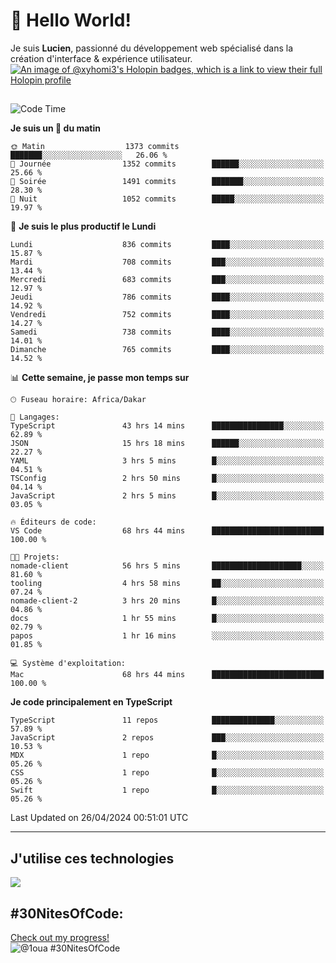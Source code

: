 # 👋 Hello World!

Je suis **Lucien**, passionné du développement web spécialisé dans la création d'interface & expérience utilisateur.
[![An image of @xyhomi3's Holopin badges, which is a link to view their full Holopin profile](https://holopin.me/xyhomi3)](https://holopin.io/@xyhomi3)

##

<!--START_SECTION:waka-->
![Code Time](http://img.shields.io/badge/Code%20Time-1%2C043%20hrs%209%20mins-blue)

**Je suis un 🐤 du matin** 

```text
🌞 Matin                  1373 commits        ███████░░░░░░░░░░░░░░░░░░   26.06 % 
🌆 Journée                1352 commits        ██████░░░░░░░░░░░░░░░░░░░   25.66 % 
🌃 Soirée                 1491 commits        ███████░░░░░░░░░░░░░░░░░░   28.30 % 
🌙 Nuit                   1052 commits        █████░░░░░░░░░░░░░░░░░░░░   19.97 % 
```
📅 **Je suis le plus productif le Lundi** 

```text
Lundi                    836 commits         ████░░░░░░░░░░░░░░░░░░░░░   15.87 % 
Mardi                    708 commits         ███░░░░░░░░░░░░░░░░░░░░░░   13.44 % 
Mercredi                 683 commits         ███░░░░░░░░░░░░░░░░░░░░░░   12.97 % 
Jeudi                    786 commits         ████░░░░░░░░░░░░░░░░░░░░░   14.92 % 
Vendredi                 752 commits         ████░░░░░░░░░░░░░░░░░░░░░   14.27 % 
Samedi                   738 commits         ████░░░░░░░░░░░░░░░░░░░░░   14.01 % 
Dimanche                 765 commits         ████░░░░░░░░░░░░░░░░░░░░░   14.52 % 
```


📊 **Cette semaine, je passe mon temps sur** 

```text
🕑︎ Fuseau horaire: Africa/Dakar

💬 Langages: 
TypeScript               43 hrs 14 mins      ████████████████░░░░░░░░░   62.89 % 
JSON                     15 hrs 18 mins      ██████░░░░░░░░░░░░░░░░░░░   22.27 % 
YAML                     3 hrs 5 mins        █░░░░░░░░░░░░░░░░░░░░░░░░   04.51 % 
TSConfig                 2 hrs 50 mins       █░░░░░░░░░░░░░░░░░░░░░░░░   04.14 % 
JavaScript               2 hrs 5 mins        █░░░░░░░░░░░░░░░░░░░░░░░░   03.05 % 

🔥 Éditeurs de code: 
VS Code                  68 hrs 44 mins      █████████████████████████   100.00 % 

🐱‍💻 Projets: 
nomade-client            56 hrs 5 mins       ████████████████████░░░░░   81.60 % 
tooling                  4 hrs 58 mins       ██░░░░░░░░░░░░░░░░░░░░░░░   07.24 % 
nomade-client-2          3 hrs 20 mins       █░░░░░░░░░░░░░░░░░░░░░░░░   04.86 % 
docs                     1 hr 55 mins        █░░░░░░░░░░░░░░░░░░░░░░░░   02.79 % 
papos                    1 hr 16 mins        ░░░░░░░░░░░░░░░░░░░░░░░░░   01.85 % 

💻 Système d'exploitation: 
Mac                      68 hrs 44 mins      █████████████████████████   100.00 % 
```

**Je code principalement en TypeScript** 

```text
TypeScript               11 repos            ██████████████░░░░░░░░░░░   57.89 % 
JavaScript               2 repos             ███░░░░░░░░░░░░░░░░░░░░░░   10.53 % 
MDX                      1 repo              █░░░░░░░░░░░░░░░░░░░░░░░░   05.26 % 
CSS                      1 repo              █░░░░░░░░░░░░░░░░░░░░░░░░   05.26 % 
Swift                    1 repo              █░░░░░░░░░░░░░░░░░░░░░░░░   05.26 % 
```




 Last Updated on 26/04/2024 00:51:01 UTC
<!--END_SECTION:waka-->
---

## J'utilise ces technologies

<p align="left">
  <a href="https://skillicons.dev">
    <img src="https://skillicons.dev/icons?i=ts,js,md,scss,tailwind,react,redux,docker,express,astro,vite,nextjs,vercel,figma,ableton" />
  </a>
</p>

## #30NitesOfCode:
  [Check out my progress!](https://www.codedex.io/@1oua/30-nites-of-code)  
  ![@1oua #30NitesOfCode](https://www.codedex.io/api/petStatus?user=1oua)
